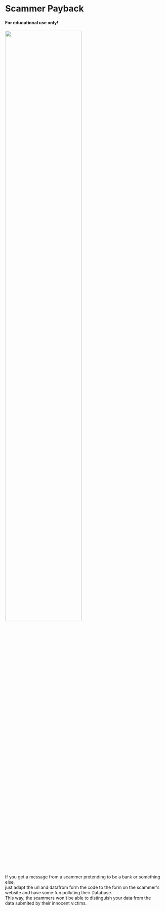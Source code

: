 # Scammer Payback
 #### For educational use only!<br>
 <img src="https://www.maxmeldpunt.nl/wp-content/uploads/sms-phishing-ing-1024x576.jpg?x64207" width="70%">
 <br>
 If you get a message from a scammer pretending to be a bank or something else, <br>just adapt the url and datafrom form the code to the form on the scammer's website and have some fun polluting their Database. <br>This way, the scammers won't be able to distinguish your data from the data submited by their innocent victims.
